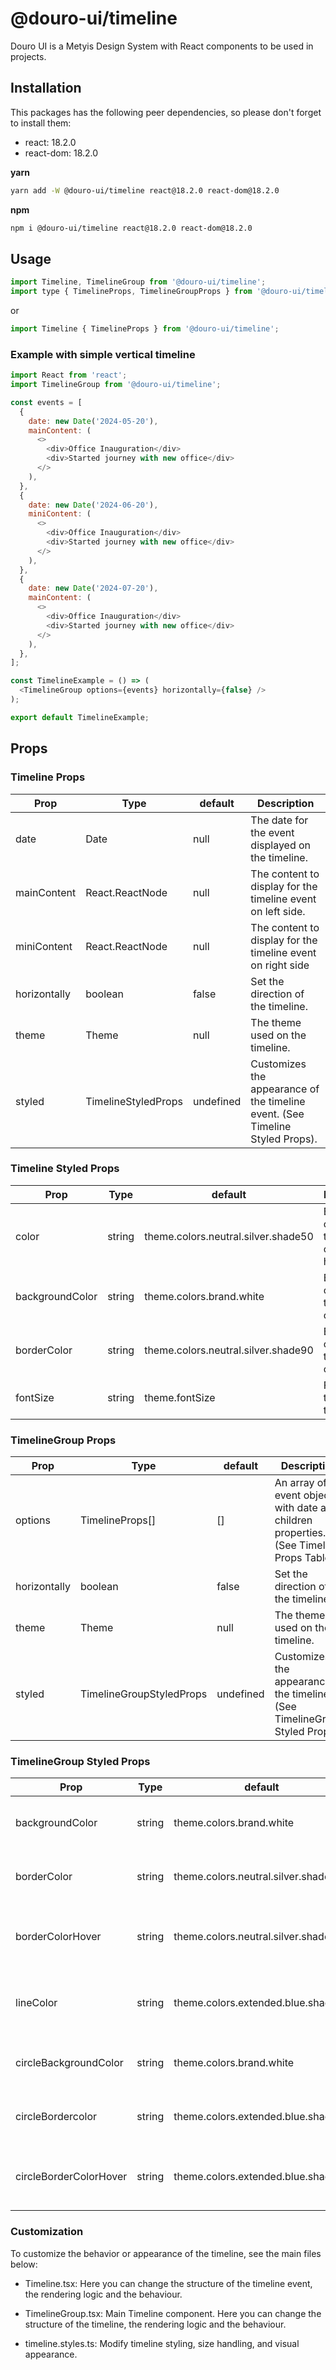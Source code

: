 # @douro-ui/timeline

Douro UI is a Metyis Design System with React components to be used in projects.

## Installation

This packages has the following peer dependencies, so please don't forget to install them:

- react: 18.2.0
- react-dom: 18.2.0

**yarn**

```sh
yarn add -W @douro-ui/timeline react@18.2.0 react-dom@18.2.0
```

**npm**

```sh
npm i @douro-ui/timeline react@18.2.0 react-dom@18.2.0
```

## Usage

```js
import Timeline, TimelineGroup from '@douro-ui/timeline';
import type { TimelineProps, TimelineGroupProps } from '@douro-ui/timeline';
```

or

```js
import Timeline { TimelineProps } from '@douro-ui/timeline';
```

### Example with simple vertical timeline

```js
import React from 'react';
import TimelineGroup from '@douro-ui/timeline';

const events = [
  {
    date: new Date('2024-05-20'),
    mainContent: (
      <>
        <div>Office Inauguration</div>
        <div>Started journey with new office</div>
      </>
    ),
  },
  {
    date: new Date('2024-06-20'),
    miniContent: (
      <>
        <div>Office Inauguration</div>
        <div>Started journey with new office</div>
      </>
    ),
  },
  {
    date: new Date('2024-07-20'),
    mainContent: (
      <>
        <div>Office Inauguration</div>
        <div>Started journey with new office</div>
      </>
    ),
  },
];

const TimelineExample = () => (
  <TimelineGroup options={events} horizontally={false} />
);

export default TimelineExample;
```

## Props

### Timeline Props

| Prop         | Type                | default   | Description                                                                   |
| ------------ | ------------------- | --------- | ----------------------------------------------------------------------------- |
| date         | Date                | null      | The date for the event displayed on the timeline.                             |
| mainContent  | React.ReactNode     | null      | The content to display for the timeline event on left side.                   |
| miniContent  | React.ReactNode     | null      | The content to display for the timeline event on right side                   |
| horizontally | boolean             | false     | Set the direction of the timeline.                                            |
| theme        | Theme               | null      | The theme used on the timeline.                                               |
| styled       | TimelineStyledProps | undefined | Customizes the appearance of the timeline event. (See Timeline Styled Props). |

### Timeline Styled Props

| Prop            | Type   | default                             | Description                                     |
| --------------- | ------ | ----------------------------------- | ----------------------------------------------- |
| color           | string | theme.colors.neutral.silver.shade50 | Border color of the timeline container hovered. |
| backgroundColor | string | theme.colors.brand.white            | Background color of the timeline container.     |
| borderColor     | string | theme.colors.neutral.silver.shade90 | Border color of the timeline container.         |
| fontSize        | string | theme.fontSize                      | Font size of the timeline text.                 |

### TimelineGroup Props

| Prop         | Type                     | default   | Description                                                                              |
| ------------ | ------------------------ | --------- | ---------------------------------------------------------------------------------------- |
| options      | TimelineProps[]          | []        | An array of event objects with date and children properties. (See Timeline Props Table). |
| horizontally | boolean                  | false     | Set the direction of the timeline.                                                       |
| theme        | Theme                    | null      | The theme used on the timeline.                                                          |
| styled       | TimelineGroupStyledProps | undefined | Customizes the appearance of the timeline. (See TimelineGroup Styled Props).             |

### TimelineGroup Styled Props

| Prop                   | Type   | default                             | Description                                      |
| ---------------------- | ------ | ----------------------------------- | ------------------------------------------------ |
| backgroundColor        | string | theme.colors.brand.white            | Background color of the timeline container.      |
| borderColor            | string | theme.colors.neutral.silver.shade90 | Border color of the timeline container.          |
| borderColorHover       | string | theme.colors.neutral.silver.shade50 | Border color of the timeline container hovered.  |
| lineColor              | string | theme.colors.extended.blue.shade90  | Color of the line connecting timeline events.    |
| circleBackgroundColor  | string | theme.colors.brand.white            | Background color of the circle of the event.     |
| circleBordercolor      | string | theme.colors.extended.blue.shade70  | Border color of the circle of the event.         |
| circleBorderColorHover | string | theme.colors.extended.blue.shade40  | Border color of the circle of the event hovered. |

### Customization

To customize the behavior or appearance of the timeline, see the main files below:

- Timeline.tsx: Here you can change the structure of the timeline event, the rendering logic and the behaviour.

- TimelineGroup.tsx: Main Timeline component. Here you can change the structure of the timeline, the rendering logic and the behaviour.

- timeline.styles.ts: Modify timeline styling, size handling, and visual appearance.
